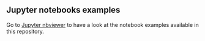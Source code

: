 ## Jupyter notebooks examples

Go to [Jupyter nbviewer](https://nbviewer.jupyter.org/github/fsquillace/jupyter-notebooks-examples/tree/master/)
to have a look at the notebook examples available in this repository.
